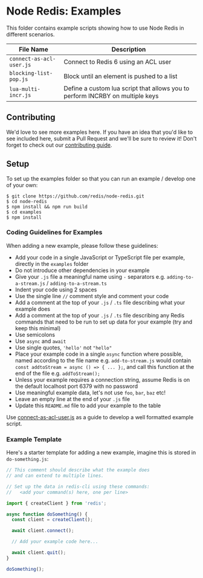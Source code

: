 # Node Redis: Examples

This folder contains example scripts showing how to use Node Redis in different scenarios.

| File Name                | Description                          |
|--------------------------|--------------------------------------|
| `connect-as-acl-user.js` | Connect to Redis 6 using an ACL user |
| `blocking-list-pop.js`   | Block until an element is pushed to a list  |
| `lua-multi-incr.js`      | Define a custom lua script that allows you to perform INCRBY on multiple keys |

## Contributing

We'd love to see more examples here. If you have an idea that you'd like to see included here, submit a Pull Request and we'll be sure to review it!  Don't forget to check out our [contributing guide](../CONTRIBUTING.md).

## Setup

To set up the examples folder so that you can run an example / develop one of your own:

```
$ git clone https://github.com/redis/node-redis.git
$ cd node-redis
$ npm install && npm run build
$ cd examples
$ npm install
```

### Coding Guidelines for Examples

When adding a new example, please follow these guidelines:

* Add your code in a single JavaScript or TypeScript file per example, directly in the `examples` folder
* Do not introduce other dependencies in your example
* Give your `.js` file a meaningful name using `-` separators e.g. `adding-to-a-stream.js` / `adding-to-a-stream.ts`
* Indent your code using 2 spaces
* Use the single line `//` comment style and comment your code
* Add a comment at the top of your `.js` / `.ts` file describing what your example does
* Add a comment at the top of your `.js` / `.ts` file describing any Redis commands that need to be run to set up data for your example (try and keep this minimal)
* Use semicolons
* Use `async` and `await`
* Use single quotes, `'hello'` not `"hello"`
* Place your example code in a single `async` function where possible, named according to the file name e.g. `add-to-stream.js` would contain `const addtoStream = async () => { ... };`, and call this function at the end of the file e.g. `addToStream();`
* Unless your example requires a connection string, assume Redis is on the default localhost port 6379 with no password
* Use meaningful example data, let's not use `foo`, `bar`, `baz` etc!
* Leave an empty line at the end of your `.js` file
* Update this `README.md` file to add your example to the table

Use [connect-as-acl-user.js](connect-as-acl-user.js) as a guide to develop a well formatted example script.

### Example Template

Here's a starter template for adding a new example, imagine this is stored in `do-something.js`:

```javascript
// This comment should describe what the example does
// and can extend to multiple lines.

// Set up the data in redis-cli using these commands:
//   <add your command(s) here, one per line>

import { createClient } from 'redis';

async function doSomething() {
  const client = createClient();

  await client.connect();

  // Add your example code here...

  await client.quit();
}

doSomething();
```
